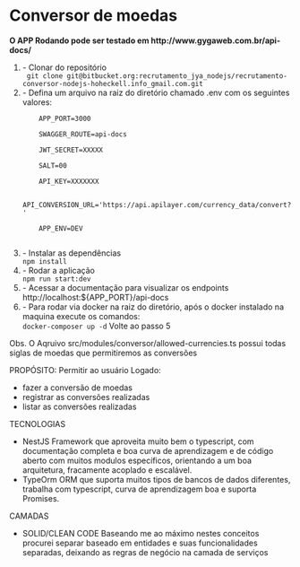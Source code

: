 # Conversor de moedas
<strong>
O APP Rodando pode ser testado em 
http://www.gygaweb.com.br/api-docs/
</strong>
<ol>
<li> - Clonar do repositório </li>
<code> git clone git@bitbucket.org:recrutamento_jya_nodejs/recrutamento-conversor-nodejs-hoheckell.info_gmail.com.git </code>

<li> - Defina um arquivo na raiz do diretório chamado .env com os seguintes valores:</li>
    <code>
    APP_PORT=3000<br/>
    SWAGGER_ROUTE=api-docs<br/>
    JWT_SECRET=XXXXX<br/>
    SALT=00<br/>
    API_KEY=XXXXXXX<br/>
    API_CONVERSION_URL='https://api.apilayer.com/currency_data/convert?'<br/>
    APP_ENV=DEV<br/>
    </code>

<li> - Instalar as dependências</li>
<code>npm install</code>

<li> - Rodar a aplicação</li>
<code>npm run start:dev</code>

<li> - Acessar a documentação para visualizar os endpoints</li>
http://localhost:${APP_PORT}/api-docs

<li> - Para rodar via docker na raiz do diretório, após o docker instalado na maquina execute os comandos:</li>
<code>docker-composer up -d</code>
Volte ao passo 5
</ol>
Obs. O Aqruivo src/modules/conversor/allowed-currencies.ts possui todas siglas de moedas que permitiremos as conversões

PROPÓSITO: 
Permitir ao usuário Logado: 
 - fazer a conversão de moedas 
 - registrar as conversões realizadas
 - listar as conversões realizadas

TECNOLOGIAS
 - NestJS
 Framework que aproveita muito bem o typescript, com documentação completa e boa curva de aprendizagem e de código aberto com muitos modulos específicos, orientando a um boa arquitetura, fracamente acoplado e escalável.
 - TypeOrm
 ORM que suporta muitos tipos de bancos de dados diferentes, trabalha com typescript, curva de aprendizagem boa e suporta Promises.

 CAMADAS
 - SOLID/CLEAN CODE
 Baseando me ao máximo nestes conceitos procurei separar baseado em entidades e suas funcionalidades separadas, deixando as regras de negócio na camada de serviços 

